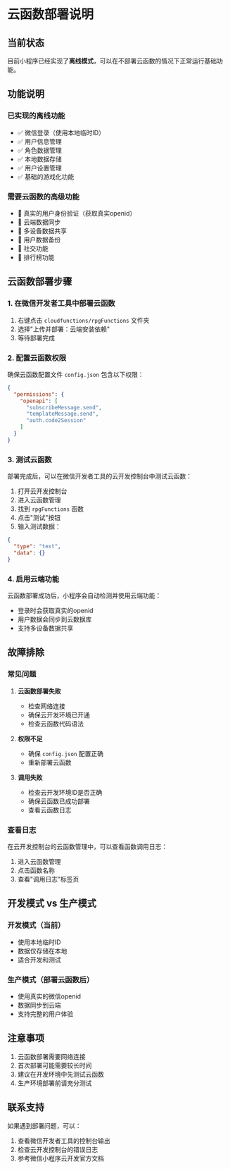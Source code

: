 # 云函数部署说明

## 当前状态
目前小程序已经实现了**离线模式**，可以在不部署云函数的情况下正常运行基础功能。

## 功能说明

### 已实现的离线功能
- ✅ 微信登录（使用本地临时ID）
- ✅ 用户信息管理
- ✅ 角色数据管理
- ✅ 本地数据存储
- ✅ 用户设置管理
- ✅ 基础的游戏化功能

### 需要云函数的高级功能
- 🔄 真实的用户身份验证（获取真实openid）
- 🔄 云端数据同步
- 🔄 多设备数据共享
- 🔄 用户数据备份
- 🔄 社交功能
- 🔄 排行榜功能

## 云函数部署步骤

### 1. 在微信开发者工具中部署云函数

1. 右键点击 `cloudfunctions/rpgFunctions` 文件夹
2. 选择"上传并部署：云端安装依赖"
3. 等待部署完成

### 2. 配置云函数权限

确保云函数配置文件 `config.json` 包含以下权限：

```json
{
  "permissions": {
    "openapi": [
      "subscribeMessage.send",
      "templateMessage.send",
      "auth.code2Session"
    ]
  }
}
```

### 3. 测试云函数

部署完成后，可以在微信开发者工具的云开发控制台中测试云函数：

1. 打开云开发控制台
2. 进入云函数管理
3. 找到 `rpgFunctions` 函数
4. 点击"测试"按钮
5. 输入测试数据：
```json
{
  "type": "test",
  "data": {}
}
```

### 4. 启用云端功能

云函数部署成功后，小程序会自动检测并使用云端功能：

- 登录时会获取真实的openid
- 用户数据会同步到云数据库
- 支持多设备数据共享

## 故障排除

### 常见问题

1. **云函数部署失败**
   - 检查网络连接
   - 确保云开发环境已开通
   - 检查云函数代码语法

2. **权限不足**
   - 确保 `config.json` 配置正确
   - 重新部署云函数

3. **调用失败**
   - 检查云开发环境ID是否正确
   - 确保云函数已成功部署
   - 查看云函数日志

### 查看日志

在云开发控制台的云函数管理中，可以查看函数调用日志：

1. 进入云函数管理
2. 点击函数名称
3. 查看"调用日志"标签页

## 开发模式 vs 生产模式

### 开发模式（当前）
- 使用本地临时ID
- 数据仅存储在本地
- 适合开发和测试

### 生产模式（部署云函数后）
- 使用真实的微信openid
- 数据同步到云端
- 支持完整的用户体验

## 注意事项

1. 云函数部署需要网络连接
2. 首次部署可能需要较长时间
3. 建议在开发环境中先测试云函数
4. 生产环境部署前请充分测试

## 联系支持

如果遇到部署问题，可以：

1. 查看微信开发者工具的控制台输出
2. 检查云开发控制台的错误日志
3. 参考微信小程序云开发官方文档
